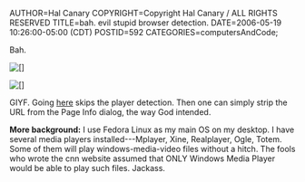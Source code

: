 AUTHOR=Hal Canary
COPYRIGHT=Copyright Hal Canary / ALL RIGHTS RESERVED
TITLE=bah.  evil stupid browser detection.
DATE=2006-05-19 10:26:00-05:00 (CDT)
POSTID=592
CATEGORIES=computersAndCode;

Bah.

![[]](https://halcanary.org/images/2006-05-19-cnn1.png)  
  
![[]](https://halcanary.org/images/2006-05-19-cnn2.png)

GIYF. Going [here](http://www.cnn.com/video/player/player.html) skips the player detection. Then one can simply strip the URL from the Page Info dialog, the way God intended.

**More background:** I use Fedora Linux as my main OS on my desktop. I have several media players installed---Mplayer, Xine, Realplayer, Ogle, Totem. Some of them will play windows-media-video files without a hitch. The fools who wrote the cnn website assumed that ONLY Windows Media Player would be able to play such files. Jackass.
